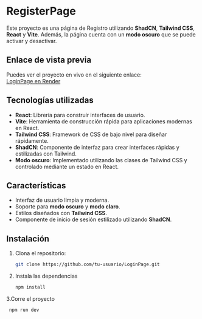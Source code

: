 # RegisterPage

Este proyecto es una página de Registro utilizando **ShadCN**, **Tailwind CSS**, **React** y **Vite**. Además, la página cuenta con un **modo oscuro** que se puede activar y desactivar. 

## Enlace de vista previa

Puedes ver el proyecto en vivo en el siguiente enlace:  
[LoginPage en Render](https://loginpage-7xs5.onrender.com)

## Tecnologías utilizadas

- **React**: Librería para construir interfaces de usuario.
- **Vite**: Herramienta de construcción rápida para aplicaciones modernas en React.
- **Tailwind CSS**: Framework de CSS de bajo nivel para diseñar rápidamente.
- **ShadCN**: Componente de interfaz para crear interfaces rápidas y estilizadas con Tailwind.
- **Modo oscuro**: Implementado utilizando las clases de Tailwind CSS y controlado mediante un estado en React.

## Características

- Interfaz de usuario limpia y moderna.
- Soporte para **modo oscuro** y **modo claro**.
- Estilos diseñados con **Tailwind CSS**.
- Componente de inicio de sesión estilizado utilizando **ShadCN**.

## Instalación

1. Clona el repositorio:

   ```bash
   git clone https://github.com/tu-usuario/LoginPage.git
2. Instala las dependencias
   ```bash
   npm install
3.Corre el proyecto
  ```bash
   npm run dev
